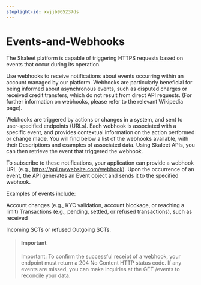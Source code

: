 ```yaml
---
stoplight-id: xwjjb965237ds
---
```


# Events-and-Webhooks

The Skaleet platform is capable of triggering HTTPS requests based on events that occur during its operation.

Use webhooks to receive notifications about events occurring within an account managed by our platform. Webhooks are particularly beneficial for being informed about asynchronous events, such as disputed charges or received credit transfers, which do not result from direct API requests. (For further information on webhooks, please refer to the relevant Wikipedia page).

Webhooks are triggered by actions or changes in a system, and sent to user-specified endpoints (URLs). Each webhook is associated with a specific event, and provides contextual information on the action performed or change made. You will find below a list of the webhooks available, with their Descriptions and examples of associated data. Using Skaleet APIs, you can then retrieve the event that triggered the webhook.

To subscribe to these notifications, your application can provide a webhook URL (e.g., https://api.mywebsite.com/webhook). Upon the occurrence of an event, the API generates an Event object and sends it to the specified webhook.

Examples of events include:

Account changes (e.g., KYC validation, account blockage, or reaching a limit)
Transactions (e.g., pending, settled, or refused transactions), such as received 

Incoming SCTs or refused Outgoing SCTs.

>#### Important
>
>Important: To confirm the successful receipt of a webhook, your endpoint must return a 204 No Content HTTP status code. If any events are missed, you can make inquiries at the GET /events to reconcile your data.